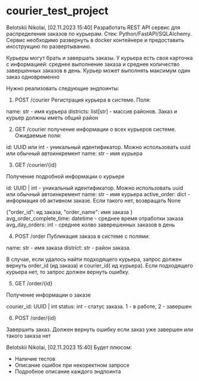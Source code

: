 # courier_test_project

Belotskii Nikolai, [02.11.2023 15:40]
Разработать REST API сервис для распределения заказов по курьерам. Стек: Python/FastAPI/SQLAlchemy. Сервис необходимо развернуть в docker контейнере и предоставить инсструкцию по развертыванию.

Курьеры могут брать и завершать заказы. У курьера есть своя карточка с информацией: среднее выполнение заказа и среднее количество завершенных заказов в день. Курьер может выполнять максимум один заказ одновременно

Нужно реализовать следующие эндпоинты:

1) POST /courier
Регистрация курьера в системе. Поля:

name: str - имя курьера
districts: list[str] - массив районов. Заказ и курьер должны иметь общий район

2) GET /courier
получение информации о всех курьеров системе. Ожидаемые поля:

id: UUID или int - уникальный идентификатор. Можно использовать uuid или обычный автоинкремент
name: str - имя курьера

3) GET /courier/{id}

Получение подробной информации о курьере

id: UUID | int - уникальный идентификатор. Можно использовать uuid или обычный автоинкремент
name: str - имя курьера
active_order: dict - информация об активном заказе. Если такого нет, возвращать None

{"order_id": ид заказа,
"order_name": имя заказа
}
avg_order_complete_time: datetime - среднее время отработки заказа
avg_day_orders: int - среднее колво заверешенных заказов в день

4) POST /order
Публикация заказа в системе с полями:

name: str - имя заказа
district: str - район заказа.

В случае, если удалось найти подходящего курьера, запрос должен вернуть order_id (ид заказа) и courier_id( ид курьера). Если подходящего курьера нет, то запрос должен вернуть ошибку.

5) GET /order/{id}

Получение информации о заказе

courier_id: UUID | int
status: int - статус заказа. 1 - в работе, 2 - завершен

6) POST /order/{id}

Завершить заказ. Должен вернуть ошибку если заказ уже завершен или такого заказа нет

Belotskii Nikolai, [02.11.2023 15:40]
Будет плюсом:

- Наличие тестов
- Описание ошибок при некоректном запросе
- Подробное описание каждого эндпоинта
